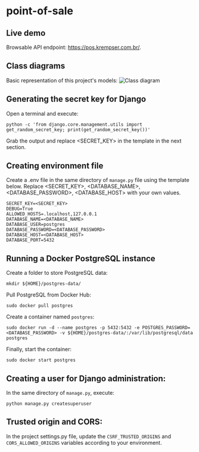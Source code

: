 # point-of-sale

## Live demo
Browsable API endpoint: https://pos.krempser.com.br/.

## Class diagrams
Basic representation of this project's models:
![Class diagram](https://raw.githubusercontent.com/tkrempser/point-of-sale/main/etc/class-diagram.svg)

## Generating the secret key for Django
Open a terminal and execute:
```
python -c 'from django.core.management.utils import get_random_secret_key; print(get_random_secret_key())'
```
Grab the output and replace <SECRET_KEY> in the template in the next section.

## Creating environment file
Create a .env file in the same directory of `manage.py` file using the template below. Replace <SECRET_KEY>, <DATABASE_NAME>, <DATABASE_PASSWORD>, <DATABASE_HOST> with your own values.

```
SECRET_KEY=<SECRET_KEY>
DEBUG=True
ALLOWED_HOSTS=.localhost,127.0.0.1
DATABASE_NAME=<DATABASE_NAME>
DATABASE_USER=postgres
DATABASE_PASSWORD=<DATABASE_PASSWORD>
DATABASE_HOST=<DATABASE_HOST>
DATABASE_PORT=5432
```

## Running a Docker PostgreSQL instance
Create a folder to store PostgreSQL data:
```
mkdir ${HOME}/postgres-data/
```
Pull PostgreSQL from Docker Hub:
```
sudo docker pull postgres
```
Create a container named `postgres`:
```
sudo docker run -d --name postgres -p 5432:5432 -e POSTGRES_PASSWORD=<DATABASE_PASSWORD> -v ${HOME}/postgres-data/:/var/lib/postgresql/data postgres
```
Finally, start the container:
```
sudo docker start postgres
```

## Creating a user for Django administration:
In the same directory of `manage.py`, execute:
```
python manage.py createsuperuser
```

## Trusted origin and CORS:
In the project settings.py file, update the `CSRF_TRUSTED_ORIGINS` and `CORS_ALLOWED_ORIGINS` variables according to your environment.
